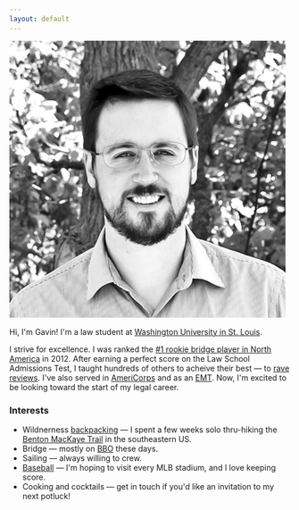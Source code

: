 ```yaml
---
layout: default
---
```


<img class="portrait" src="/images/gavin.png" alt="Portrait photo of Gavin McGimpsey.">

Hi, I'm Gavin! I'm a law student at [Washington University in St. Louis](https://law.wustl.edu/).

I strive for excellence. I was ranked the [#1 rookie bridge player in North America](https://web3.acbl.org/mpraces/?year=2012&race=MMA) in 2012. After earning a perfect score on the Law School Admissions Test, I taught hundreds of others to acheive their best &mdash; to [rave reviews](/testimonials). I've also served in [AmeriCorps](/americorps) and as an [EMT](/emt). Now, I'm excited to be looking toward the start of my legal career.

### Interests

* Wildnerness [backpacking](/hiking) &mdash; I spent a few weeks solo thru-hiking the [Benton MacKaye Trail](http://www.bmta.org/) in the southeastern US.
* Bridge &mdash; mostly on [BBO](https://www.bridgebase.com/) these days.
* Sailing &mdash; always willing to crew.
* [Baseball](/baseball) &mdash; I'm hoping to visit every MLB stadium, and I love keeping score.
* Cooking and cocktails &mdash; get in touch if you'd like an invitation to my next potluck!